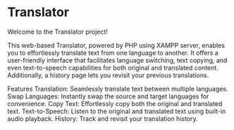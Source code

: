 # Translator
Welcome to the Translator project!

This web-based Translator, powered by PHP using XAMPP server, enables you to effortlessly translate text from one language to another. It offers a user-friendly interface that facilitates language switching, text copying, and even text-to-speech capabilities for both original and translated content. Additionally, a history page lets you revisit your previous translations.

Features
Translation: Seamlessly translate text between multiple languages.
Swap Languages: Instantly swap the source and target languages for convenience.
Copy Text: Effortlessly copy both the original and translated text.
Text-to-Speech: Listen to the original and translated text using built-in audio playback.
History: Track and revisit your translation history.
